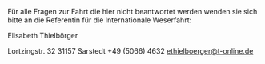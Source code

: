 

Für alle Fragen zur Fahrt die hier nicht beantwortet werden wenden sie sich bitte an die Referentin für die Internationale Weserfahrt: 

Elisabeth Thielbörger

Lortzingstr. 32
31157 Sarstedt
+49 (5066) 4632
ethielboerger@t-online.de
